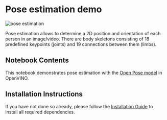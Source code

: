 # Pose estimation demo

![pose estimation](https://user-images.githubusercontent.com/4547501/134550328-a5c99d22-ae60-4281-8120-a8f06a17b96a.png)

Pose estimation allows to determine a 2D position and orientation of each person in an image/video. There are body skeletons consisting of 18 predefined keypoints (joints) and 19 connections between them (limbs).

## Notebook Contents

This notebook demonstrates pose estimation with the [Open Pose model](https://github.com/openvinotoolkit/open_model_zoo/tree/master/models/intel/human-pose-estimation-0001) in OpenVINO.

## Installation Instructions

If you have not done so already, please follow the [Installation Guide](../../README.md) to install all required dependencies.

